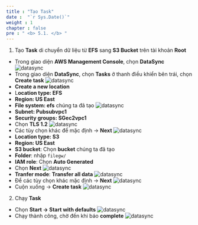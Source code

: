 ```yaml
---
title : "Tạo Task"
date :  "`r Sys.Date()`" 
weight : 1 
chapter : false
pre : " <b> 5.1. </b> "
---
```

1. Tạo **Task** di chuyển dữ liệu từ **EFS** sang **S3 Bucket** trên tài khoản **Root**
* Trong giao diện **AWS Management Console**, chọn **DataSync**
![datasync](/images/5.datasync/5.1.1.png)
* Trong giao diện **DataSync**, chọn **Tasks** ở thanh điều khiển bên trái, chọn **Create task**
![datasync](/images/5.datasync/5.1.2.png)
* **Create a new location**
* L**ocation type: EFS**
* **Region: US East**
* **File system: efs** chúng ta đã tạo
![datasync](/images/5.datasync/5.1.3.png)
* **Subnet: Pubsubvpc1**
* **Security groups: SGec2vpc1**
* Chọn **TLS 1.2**
![datasync](/images/5.datasync/5.1.4.png)
* Các tùy chọn khác để mặc định -> **Next**
![datasync](/images/5.datasync/5.1.5.png)
* **Location type: S3**
* **Region: US East**
* **S3 bucket**: Chọn **bucket** chúng ta đã tạo
* **Folder**: nhập ```filegw/```
* **IAM role**: Chọn **Auto Generated**
* Chọn **Next**
![datasync](/images/5.datasync/5.1.6.png)
* **Tranfer mode**: **Transfer all data**
![datasync](/images/5.datasync/5.1.7.png)
* Để các tùy chọn khác mặc định -> **Next**
![datasync](/images/5.datasync/5.1.8.png)
* Cuộn xuống -> **Create task**
![datasync](/images/5.datasync/5.1.9.png)
2. Chạy **Task**
* Chọn **Start -> Start with defaults**
![datasync](/images/5.datasync/5.1.10.png)
* Chạy thành công, chờ đến khi báo **complete**
![datasync](/images/5.datasync/5.1.11.png)
